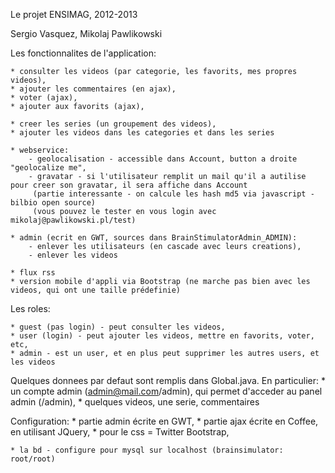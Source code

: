 Le projet ENSIMAG, 2012-2013

Sergio Vasquez, Mikolaj Pawlikowski


Les fonctionnalites de l'application:

	* consulter les videos (par categorie, les favorits, mes propres videos),
	* ajouter les commentaires (en ajax),
	* voter (ajax),
	* ajouter aux favorits (ajax),
	
	* creer les series (un groupement des videos),
	* ajouter les videos dans les categories et dans les series
	
	* webservice:
		- geolocalisation - accessible dans Account, button a droite "geolocalize me",
		- gravatar - si l'utilisateur remplit un mail qu'il a autilise pour creer son gravatar, il sera affiche dans Account
		 (partie interessante - on calcule les hash md5 via javascript - bilbio open source)
		 (vous pouvez le tester en vous login avec mikolaj@pawlikowski.pl/test)
		
	* admin (ecrit en GWT, sources dans BrainStimulatorAdmin_ADMIN):
		- enlever les utilisateurs (en cascade avec leurs creations),
		- enlever les videos
	
	* flux rss
	* version mobile d'appli via Bootstrap (ne marche pas bien avec les videos, qui ont une taille prédefinie)
	
	
Les roles:

	* guest (pas login) - peut consulter les videos,
	* user (login) - peut ajouter les videos, mettre en favorits, voter, etc,
	* admin - est un user, et en plus peut supprimer les autres users, et les videos



Quelques donnees par defaut sont remplis dans Global.java. En particulier:
	* un compte admin (admin@mail.com/admin), qui permet d'acceder au panel admin (/admin),
	* quelques videos, une serie, commentaires


Configuration:
	* partie admin écrite en GWT,
	* partie ajax écrite en Coffee, en utilisant JQuery,
	* pour le css = Twitter Bootstrap,
	
	* la bd - configure pour mysql sur localhost (brainsimulator: root/root)
